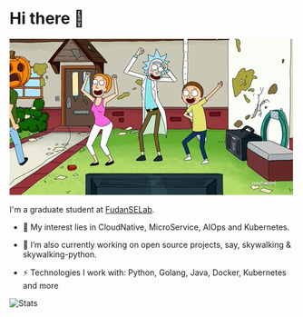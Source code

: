 # Hi there 👋

![](https://raw.githubusercontent.com/h10gforks/images/master/giphy.gif)

I'm a graduate student at [FudanSELab](https://github.com/FudanSELab/).

- 🌱 My interest lies in CloudNative, MicroService, AIOps and Kubernetes.

- 🚶 I’m also currently working on open source projects, say, skywalking & skywalking-python.

- ⚡️ Technologies I work with: Python, Golang, Java, Docker, Kubernetes and more

![Stats](https://github-readme-stats.vercel.app/api?username=humbertzhang&show_icons=true&title_color=5bd1d7&icon_color=eaffd0&text_color=f2f4f6&bg_color=263859)
